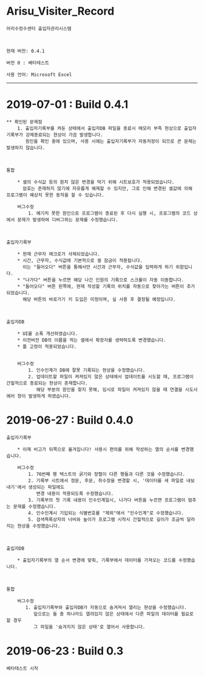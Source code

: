 # Arisu_Visiter_Record
	아리수정수센터 출입자관리시스템



	현재 버전: 0.4.1

	버전 0 : 베타테스트

	사용 언어: Microsoft Excel




------------------------------------------------------------------------------------------------------------------------------------

# 2019-07-01 : Build 0.4.1

    ** 확인된 문제점
        1. 출입자기록부를 켜둔 상태에서 출입자DB 파일을 종료시 메모리 부족 현상으로 출입자기록부가 강제종료되는 현상이 가끔 발생합니다.
           원인을 확인 중에 있으며, 사용 시에는 출입자기록부가 자동저장이 되므로 큰 문제는 발생하지 않습니다.


    
    통합
    
        * 셀의 수식값 등의 원치 않은 변경을 막기 위해 시트보호가 적용되었습니다. 
          암호는 존재하지 않기에 자유롭게 해제할 수 있지만, 그로 인해 변경된 셀값에 의해 프로그램이 예상치 못한 동작을 할 수 있습니다.
          
        버그수정
            1. 예기치 못한 원인으로 프로그램이 종료된 후 다시 실행 시, 프로그램의 코드 상에서 문제가 발생하여 디버그하는 문제를 수정했습니다.


    
    출입자기록부
    
        * 현재 근무자 매크로가 삭제되었습니다.
        * 시간, 근무자, 수식값에 기본적으로 셀 잠금이 적용됩니다. 
          이는 "들어오다" 버튼을 통해서만 시간과 근무자, 수식값을 입력하게 하기 위함입니다.
        * "나가다" 버튼을 누르면 해당 나간 인원의 기록으로 스크롤이 자동 이동합니다.
        * "들어오다" 버튼 왼쪽에, 현재 작성할 기록의 위치를 자동으로 찾아가는 버튼이 추가되었습니다. 
          해당 버튼의 바로가기 키 도입은 미정이며, 실 사용 후 결정될 예정입니다.
        
    
    
    출입자DB
    
        * UI를 소폭 개선하였습니다.
        * 이전버전 DB의 이름을 적는 셀에서 확장자를 생략하도록 변경했습니다.
        * 틀 고정이 적용되었습니다.
        
        
        버그수정
            1. 인수인계가 DB에 잘못 기록되는 현상을 수정했습니다.
            2. 업데이트할 파일이 켜져있지 않은 상태에서 업데이트를 시도할 때, 프로그램이 간헐적으로 종료되는 현상이 존재합니다.
               해당 부분의 원인을 찾지 못해, 임시로 파일이 켜져있지 않을 때 연결을 시도시 에러 창이 발생하게 하였습니다.




# 2019-06-27 : Build 0.4.0

	출입자기록부

		* 이제 비고가 뒤쪽으로 옮겨집니다! 사용시 편의를 위해 작성하는 열의 순서를 변경했습니다.
	
		버그수정
		    1. 76번째 행 텍스트의 굵기와 정렬이 다른 행들과 다른 것을 수정했습니다.
		    2. 기록부 시트에서 정문, 후문, 취수장을 변경할 시, '데이터를 새 파일로 내보내기'에서 생성되는 파일에도 
		       변경 내용이 적용되도록 수정했습니다.
		    3. 기록부의 첫 기록 내용이 인수인계일시, 나가다 버튼을 누르면 프로그램이 멈추는 문제를 수정했습니다.
		    4. 인수인계시 기입되는 식별번호를 "제외"에서 "인수인계"로 수정했습니다.
		    5. 검색목록상자의 너비와 높이가 프로그램 시작시 간헐적으로 길이가 조금씩 달라지는 현상을 수정했습니다.



	출입자DB

		* 출입자기록부의 열 순서 변경에 맞춰, 기록부에서 데이터를 가져오는 코드를 수정했습니다.



	통합

		버그수정
		   1. 출입자기록부와 출입자DB가 자동으로 숨겨져서 열리는 현상을 수정했습니다. 
		      앞으로는 둘 중 하나라도 열려있지 않은 상태에서 다른 파일의 데이터를 필요로 할 경우 
		      그 파일을 '숨겨지지 않은 상태'로 열어서 사용합니다.



# 2019-06-23 : Build 0.3  
	베타테스트 시작
